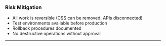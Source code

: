 ### **Risk Mitigation**

- All work is reversible (CSS can be removed, APIs disconnected)
- Test environments available before production
- Rollback procedures documented
- No destructive operations without approval

---
